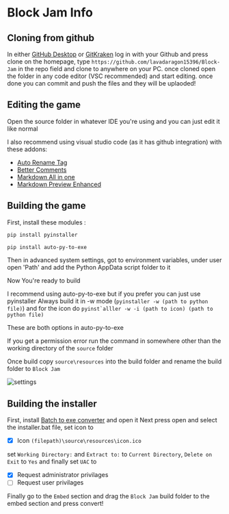 # Block Jam Info

## Cloning from github

In either [GitHub Desktop](https://central.github.com/deployments/desktop/desktop/latest/win32) or [GitKraken](https://www.gitkraken.com/download/windows64) log in with your Github and press clone on the homepage, type ```https://github.com/lavadaragon15396/Block-Jam``` in the repo field and clone to anywhere on your PC.
once cloned open the folder in any code editor (VSC recommended) and start editing. once done you can commit and push the files and they will be uplaoded!
## Editing the game

Open the source folder in whatever IDE you're using and you can just edit it like normal

I also recommend using visual studio code (as it has github integration) with these addons:

- [Auto Rename Tag](https://marketplace.visualstudio.com/items?itemName=formulahendry.auto-rename-tag)
- [Better Comments](`https://marketplace.visualstudio.com/items?itemName=aaron-bond.better-comments)
- [Markdown All in one](https://marketplace.visualstudio.com/items?itemName=yzhang.markdown-all-in-one)
- [Markdown Preview Enhanced](https://marketplace.visualstudio.com/items?itemName=shd101wyy.markdown-preview-enhanced)

## Building the game

First, install these modules :

```bash
pip install pyinstaller
```

```bash
pip install auto-py-to-exe
```

Then in advanced system settings, got to environment variables, under user open 'Path' and add the Python AppData script folder to it

Now You're ready to build

I recommend using auto-py-to-exe but if you prefer you can just use pyinstaller
Always build it in -w mode (```pyinstaller -w (path to python file)```) and for the icon do ```pyinst`alller -w -i (path to icon) (path to python file)```

These are both options in auto-py-to-exe

If you get a permission error run the command in somewhere other than the working directory of the ```source``` folder

Once build copy ```source\resources``` into the build folder and rename the build folder to ```Block Jam```

![settings](https://i.imgur.com/cEdFsYJ.png)

## Building the installer

First, install [Batch to exe converter](https://bat-to-exe-converter.sooftware.com/windows) and open it
Next press open and select the installer.bat file, set icon to
- [x] Icon ```(filepath)\source\resources\icon.ico```

set ```Working Directory:``` and ```Extract to:``` to ```Current Directory```, ```Delete on Exit``` to ```Yes``` and finally set ```UAC``` to
- [x] Request administrator privilages
- [ ] Request user privilages

Finally go to the ```Embed``` section and drag the ```Block Jam``` build folder to the embed section and press convert!